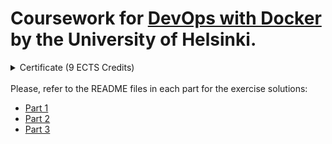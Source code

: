 # Coursework for [**DevOps with Docker**](https://devopswithdocker.com/) by the **University of Helsinki**.

<details>
  <summary>Certificate (9 ECTS Credits)</summary>

  [Link to certificate in University of Helsinki's website](https://studies.cs.helsinki.fi/stats/api/certificate/docker2021/en/a813eeac7dbbc0866eb2a37281f23124)

  ![Full Stack Certificate](/certificate-devops.png)
</details>

<br>
Please, refer to the README files in each part for the exercise solutions:

* [Part 1](https://github.com/ndeamador/devops-with-docker/blob/master/part1/)
* [Part 2](https://github.com/ndeamador/devops-with-docker/tree/master/part2)
* [Part 3](https://github.com/ndeamador/devops-with-docker/blob/master/part3/)
